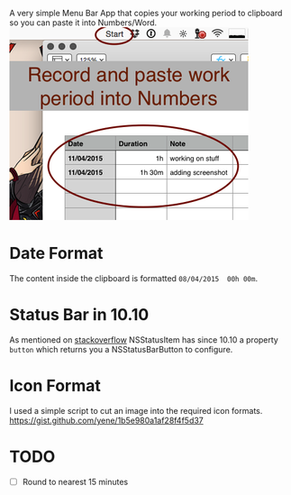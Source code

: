 A very simple Menu Bar App that copies your working period to clipboard so you can paste it into Numbers/Word.
![screenshot](screenshot.png)

# Date Format
The content inside the clipboard is formatted `08/04/2015  00h 00m`.

# Status Bar in 10.10
As mentioned on [stackoverflow](http://stackoverflow.com/a/26198173/279890) NSStatusItem has since 10.10 a property `button` which returns you a NSStatusBarButton to configure.

# Icon Format
I used a simple script to cut an image into the required icon formats. https://gist.github.com/yene/1b5e980a1af28f4f5d37

# TODO
- [ ] Round to nearest 15 minutes